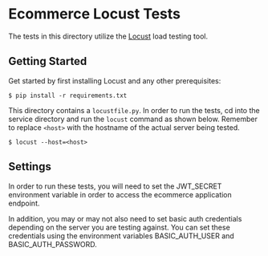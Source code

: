Ecommerce Locust Tests
========================
The tests in this directory utilize the [Locust](http://docs.locust.io/en/latest/) load testing tool.

Getting Started
---------------
Get started by first installing Locust and any other prerequisites:

    $ pip install -r requirements.txt

This directory contains a `locustfile.py`. In order to run the tests, cd into the service directory and run the 
`locust` command as shown below. Remember to replace `<host>` with the hostname of the actual server being tested.

    $ locust --host=<host>


Settings
---------
In order to run these tests, you will need to set the JWT_SECRET environment variable in order to access the ecommerce application endpoint.

In addition, you may or may not also need to set basic auth credentials depending on the server you are testing against. You can set these credentials using the environment variables BASIC_AUTH_USER and BASIC_AUTH_PASSWORD. 

